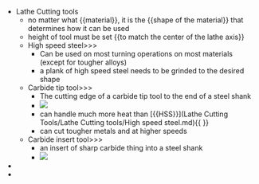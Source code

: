 - Lathe Cutting tools
    - no matter what {{material}}, it is the {{shape of the material}} that determines how it can be used
    - height of tool must be set {{to match the center of the lathe axis}} 
    - High speed steel>>>
        - Can be used on most turning operations on most materials (except for tougher alloys)
        - a plank of high speed steel needs to be grinded to the desired shape
    - Carbide tip tool>>>
        - The cutting edge of a carbide tip tool to the end of a steel shank
        - ![](https://remnote-user-data.s3.amazonaws.com/Y0w8rVcGWKTWPlYSMwJAIRqI9XZX1HR-tvJ34QvZBkQSxP6aEr83OUWBDTYe0T5Yrp7j5lJ4wT_Nti4UXRkqW4uYs1EULUagrXFpC6rtzo7xi8YKYl-UuNbRPYuwqdC4.png)
        - can handle much more heat than [{{HSS}}](Lathe Cutting Tools/Lathe Cutting tools/High speed steel.md){{ }} 
        - can cut tougher metals and at higher speeds
    - Carbide insert tool>>>
        - an insert of sharp carbide thing into a steel shank
        - ![](https://remnote-user-data.s3.amazonaws.com/3xoi-n3qNxGqonTo4Ib--vhyXfjJMsFTeTKux9D-FmuJsB0GR5C5oKTo6g1RpW4NrSKUIPWbPjYaZNAOiScXflsksn6VXJ-QomrstPAQEz0WEYvSleVyyPldKaJ3LXEq.png) 
- 
- 
